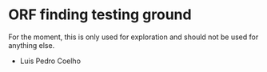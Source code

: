 # ORF finding testing ground

For the moment, this is only used for exploration and should not be used for
anything else.

- Luis Pedro Coelho

